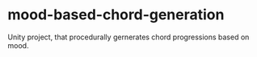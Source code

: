 # mood-based-chord-generation
Unity project, that procedurally gernerates chord progressions based on mood.
